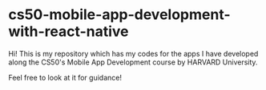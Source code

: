 # cs50-mobile-app-development-with-react-native

Hi! This is my repository which has my codes for the apps I have developed along the CS50's Mobile App Development course by HARVARD University.

Feel free to look at it for guidance!
